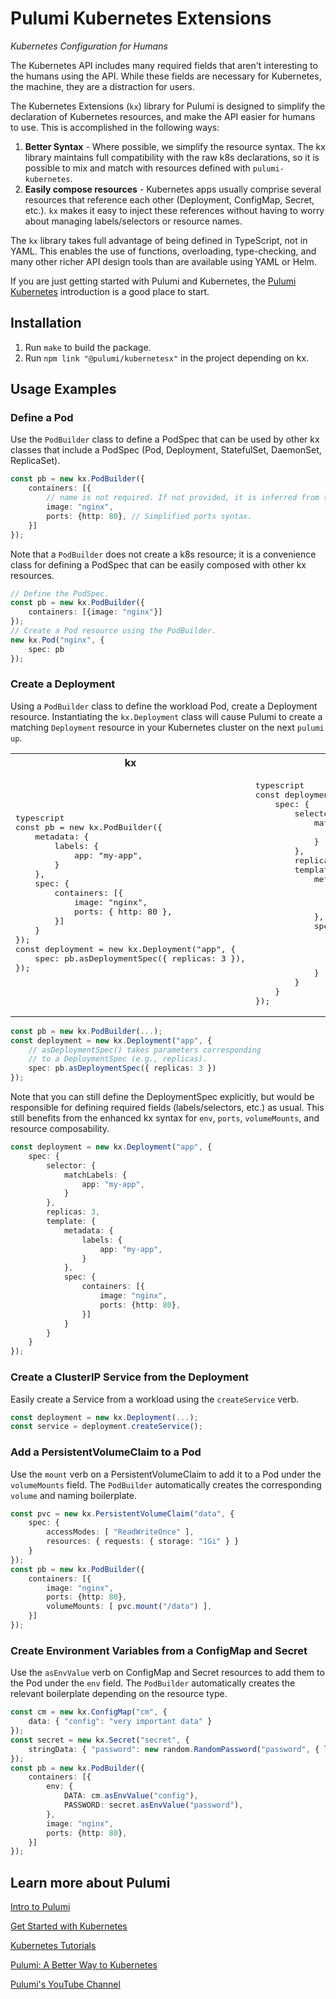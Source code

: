 # Pulumi Kubernetes Extensions

_Kubernetes Configuration for Humans_

The Kubernetes API includes many required fields that aren't interesting to the
humans using the API. While these fields are necessary for Kubernetes, the machine,
they are a distraction for users.

The Kubernetes Extensions (`kx`) library for Pulumi is designed to simplify the 
declaration of Kubernetes resources, and make the API easier for humans to use. 
This is accomplished in the following ways:

1. **Better Syntax** - Where possible, we simplify the resource syntax. The kx
   library maintains full compatibility with the raw k8s declarations, so it
   is possible to mix and match with resources defined with `pulumi-kubernetes`.
1. **Easily compose resources** - Kubernetes apps usually comprise several resources
   that reference each other (Deployment, ConfigMap, Secret, etc.). `kx` makes it
   easy to inject these references without having to worry about managing
   labels/selectors or resource names.
   
The `kx` library takes full advantage of being defined in TypeScript, not in YAML.
This enables the use of functions, overloading, type-checking, and many other 
richer API design tools than are available using YAML or Helm.

If you are just getting started with Pulumi and Kubernetes, the 
[Pulumi Kubernetes](https://www.pulumi.com/docs/intro/cloud-providers/kubernetes/)
introduction is a good place to start.

## Installation

1. Run `make` to build the package.
1. Run `npm link "@pulumi/kubernetesx"` in the project depending on kx.

## Usage Examples

### Define a Pod

Use the `PodBuilder` class to define a PodSpec that can be used by other kx classes
that include a PodSpec (Pod, Deployment, StatefulSet, DaemonSet, ReplicaSet).

```typescript
const pb = new kx.PodBuilder({
    containers: [{
        // name is not required. If not provided, it is inferred from the image.
        image: "nginx",
        ports: {http: 80}, // Simplified ports syntax.
    }]
});
```

Note that a `PodBuilder` does not create a k8s resource; it is a convenience class
for defining a PodSpec that can be easily composed with other kx resources.

```typescript
// Define the PodSpec.
const pb = new kx.PodBuilder({
    containers: [{image: "nginx"}]
});
// Create a Pod resource using the PodBuilder.
new kx.Pod("nginx", {
    spec: pb
});
```

### Create a Deployment

Using a `PodBuilder` class to define the workload Pod, create a Deployment
resource. Instantiating the `kx.Deployment` class will cause Pulumi to create
a matching `Deployment` resource in your Kubernetes cluster on the next `pulumi up`.

<table>
<tr>
<th>
kx
</th>
<th>
raw provider
</th>
</tr>

<tr>

<td>
<pre>
typescript
const pb = new kx.PodBuilder({
    metadata: {
        labels: {
            app: "my-app",
        }
    },
    spec: {
        containers: [{
            image: "nginx",
            ports: { http: 80 },
        }]
    }
});
const deployment = new kx.Deployment("app", {
    spec: pb.asDeploymentSpec({ replicas: 3 }),
});
</pre>
</td>

<td>
<pre>
typescript
const deployment = new k8s.apps.v1.Deployment("app", {
    spec: {
        selector: {
            matchLabels: {
                app: "my-app",
            }
        },
        replicas: 3,
        template: {
            metadata: {
                labels: {
                    app: "my-app",
                }
            },
            spec: {
                containers: [{
                    image: "nginx",
                    ports: [{ name: "http", containerPort: 80 }],
                }]
            }
        }
    }
});
</pre>
</td>

</tr>
</table>

```typescript
const pb = new kx.PodBuilder(...);
const deployment = new kx.Deployment("app", {
    // asDeploymentSpec() takes parameters corresponding 
    // to a DeploymentSpec (e.g., replicas).
    spec: pb.asDeploymentSpec({ replicas: 3 }) 
});
```

Note that you can still define the DeploymentSpec explicitly, but would be
responsible for defining required fields (labels/selectors, etc.) as usual.
This still benefits from the enhanced kx syntax for `env`, `ports`, 
`volumeMounts`, and resource composability.

```typescript
const deployment = new kx.Deployment("app", {
    spec: {
        selector: {
            matchLabels: {
                app: "my-app",
            }
        },
        replicas: 3,
        template: {
            metadata: {
                labels: {
                    app: "my-app",
                }
            },
            spec: {
                containers: [{
                    image: "nginx",
                    ports: {http: 80},
                }]
            }
        }
    }
});
```

### Create a ClusterIP Service from the Deployment

Easily create a Service from a workload using the `createService` verb.

```typescript
const deployment = new kx.Deployment(...);
const service = deployment.createService();
```

### Add a PersistentVolumeClaim to a Pod

Use the `mount` verb on a PersistentVolumeClaim to add it to a Pod under the
`volumeMounts` field. The `PodBuilder` automatically creates the corresponding
`volume` and naming boilerplate.

```typescript
const pvc = new kx.PersistentVolumeClaim("data", {
    spec: {
        accessModes: [ "ReadWriteOnce" ],
        resources: { requests: { storage: "1Gi" } }
    }
});
const pb = new kx.PodBuilder({
    containers: [{
        image: "nginx",
        ports: {http: 80},
        volumeMounts: [ pvc.mount("/data") ],
    }]
});
```

### Create Environment Variables from a ConfigMap and Secret

Use the `asEnvValue` verb on ConfigMap and Secret resources to add them to the Pod
under the `env` field. The `PodBuilder` automatically creates the relevant boilerplate
depending on the resource type.

```typescript
const cm = new kx.ConfigMap("cm", {
    data: { "config": "very important data" }
});
const secret = new kx.Secret("secret", {
    stringData: { "password": new random.RandomPassword("password", { length: 12 }).result }
});
const pb = new kx.PodBuilder({
    containers: [{
        env: {
            DATA: cm.asEnvValue("config"),
            PASSWORD: secret.asEnvValue("password"),
        },
        image: "nginx",
        ports: {http: 80},
    }]
});
```

## Learn more about Pulumi

[Intro to Pulumi](https://www.pulumi.com/docs/intro/)

[Get Started with Kubernetes](https://www.pulumi.com/docs/get-started/kubernetes/)

[Kubernetes Tutorials](https://www.pulumi.com/docs/tutorials/kubernetes/)

[Pulumi: A Better Way to Kubernetes](https://www.pulumi.com/blog/pulumi-a-better-way-to-kubernetes/)

[Pulumi's YouTube Channel](https://www.youtube.com/channel/UC2Dhyn4Ev52YSbcpfnfP0Mw)
